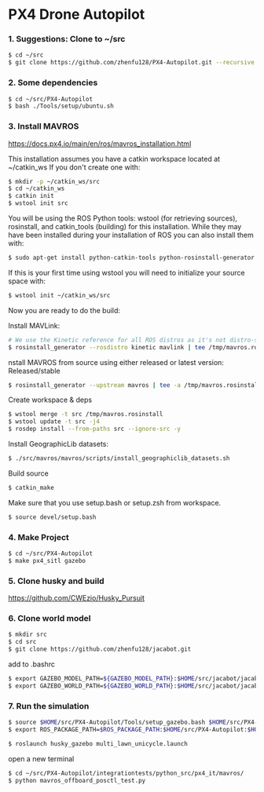 # PX4 Drone Autopilot

### 1. Suggestions: Clone to ~/src
```bash
$ cd ~/src
$ git clone https://github.com/zhenfu128/PX4-Autopilot.git --recursive
```
### 2. Some dependencies
```bash
$ cd ~/src/PX4-Autopilot
$ bash ./Tools/setup/ubuntu.sh
```
### 3. Install MAVROS 
https://docs.px4.io/main/en/ros/mavros_installation.html

This installation assumes you have a catkin workspace located at ~/catkin_ws If you don't create one with:
```bash
$ mkdir -p ~/catkin_ws/src
$ cd ~/catkin_ws
$ catkin init
$ wstool init src
```
You will be using the ROS Python tools: wstool (for retrieving sources), rosinstall, and catkin_tools (building) for this installation. While they may have been installed during your installation of ROS you can also install them with:
```bash
$ sudo apt-get install python-catkin-tools python-rosinstall-generator -y
```
If this is your first time using wstool you will need to initialize your source space with:
```bash
$ wstool init ~/catkin_ws/src
```
Now you are ready to do the build:

Install MAVLink:
```bash
# We use the Kinetic reference for all ROS distros as it's not distro-specific and up to date
$ rosinstall_generator --rosdistro kinetic mavlink | tee /tmp/mavros.rosinstall
```
nstall MAVROS from source using either released or latest version:
Released/stable
```bash
$ rosinstall_generator --upstream mavros | tee -a /tmp/mavros.rosinstall
```
Create workspace & deps
```bash
$ wstool merge -t src /tmp/mavros.rosinstall
$ wstool update -t src -j4
$ rosdep install --from-paths src --ignore-src -y
```
Install GeographicLib datasets:
```bash
$ ./src/mavros/mavros/scripts/install_geographiclib_datasets.sh
```
Build source
```bash
$ catkin_make
```
Make sure that you use setup.bash or setup.zsh from workspace.
```bash
$ source devel/setup.bash
```
### 4. Make Project 
```bash
$ cd ~/src/PX4-Autopilot
$ make px4_sitl gazebo
```

### 5. Clone husky and build
https://github.com/CWEzio/Husky_Pursuit

### 6. Clone world model
```bash
$ mkdir src
$ cd src
$ git clone https://github.com/zhenfu128/jacabot.git
```
add to .bashrc
```bash
$ export GAZEBO_MODEL_PATH=${GAZEBO_MODEL_PATH}:$HOME/src/jacabot/jacabot_simulation/models
$ export GAZEBO_WORLD_PATH=${GAZEBO_WORLD_PATH}:$HOME/src/jacabot/jacabot_simulation/worlds
```

### 7. Run the simulation
```bash
$ source $HOME/src/PX4-Autopilot/Tools/setup_gazebo.bash $HOME/src/PX4-Autopilot $HOME/src/PX4-Autopilot/build/px4_sitl_default
$ export ROS_PACKAGE_PATH=$ROS_PACKAGE_PATH:$HOME/src/PX4-Autopilot:$HOME/src/PX4-Autopilot/Tools/sitl_gazebo
```

```bash
$ roslaunch husky_gazebo multi_lawn_unicycle.launch
```
open a new terminal
```bash
$ cd ~/src/PX4-Autopilot/integrationtests/python_src/px4_it/mavros/
$ python mavros_offboard_posctl_test.py
```